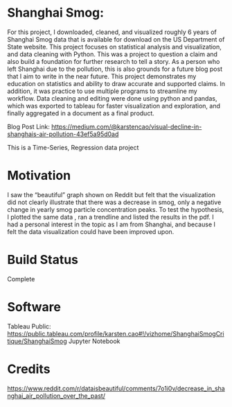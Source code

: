 # Shanghai Smog:
For this project, I downloaded, cleaned, and visualized roughly 6 years of Shanghai Smog data that is available for download on the US Department of State website. This project focuses on statistical analysis and visualization, and data cleaning with Python. This was a project to question a claim and also build a foundation for further research to tell a story. As a person who left Shanghai due to the pollution, this is also grounds for a future blog post that I aim to write in the near future. This project demonstrates my education on statistics and ability to draw accurate and supported claims. In addition, it was practice to use multiple programs to streamline my workflow. Data cleaning and editing were done using python and pandas, which was exported to tableau for faster visualization and exploration, and finally aggregated in a document as a final product.

Blog Post Link:
https://medium.com/@karstencao/visual-decline-in-shanghais-air-pollution-43ef5a95d0ad

This is a Time-Series, Regression data project

# Motivation
I saw the “beautiful” graph shown on Reddit but felt that the visualization did not clearly illustrate that there was a decrease in smog, only a negative change in yearly smog particle concentration peaks. To test the hypothesis, I plotted the same data , ran a trendline and listed the results in the pdf. I had a personal interest in the topic as I am from Shanghai, and because I felt the data visualization could have been improved upon.

# Build Status
Complete

# Software
Tableau Public: https://public.tableau.com/profile/karsten.cao#!/vizhome/ShanghaiSmogCritique/ShanghaiSmog
Jupyter Notebook

# Credits
https://www.reddit.com/r/dataisbeautiful/comments/7o1i0v/decrease_in_shanghai_air_pollution_over_the_past/
